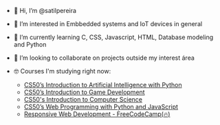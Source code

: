 - 👋 Hi, I’m @satilpereira
- 👀 I’m interested in Embbedded systems and IoT devices in general
- 🌱 I’m currently learning C, CSS, Javascript, HTML, Database modeling and Python
- 💞️ I’m looking to collaborate on projects outside my interest área

- 🤓 Courses I'm studying right now:
  - [CS50’s Introduction to Artificial Intelligence with Python](https://cs50.harvard.edu/ai/2020)
  - [CS50’s Introduction to Game Development](https://cs50.harvard.edu/games/2018/)
  - [CS50's Introduction to Computer Science](https://cs50.harvard.edu/x/2022/)
  - [CS50’s Web Programming with Python and JavaScript](https://cs50.harvard.edu/web/2020/)
  - [Responsive Web Development - FreeCodeCamp(:fire:)](https://www.freecodecamp.org/learn/responsive-web-design/#basic-html-and-html5)
<!---
satilpereira/satilpereira is a ✨ special ✨ repository because its `README.md` (this file) appears on your GitHub profile.
You can click the Preview link to take a look at your changes.
--->
